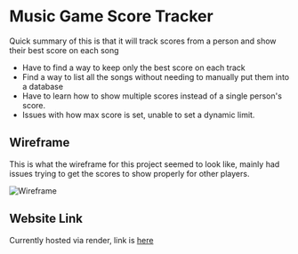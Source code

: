 # Music Game Score Tracker

Quick summary of this is that it will track scores from a person and show their best score on each song

- Have to find a way to keep only the best score on each track
- Find a way to list all the songs without needing to manually put them into a database
- Have to learn how to show multiple scores instead of a single person's score.
- Issues with how max score is set, unable to set a dynamic limit.

## Wireframe

This is what the wireframe for this project seemed to look like, mainly had issues trying to get the scores to show properly for other players.

![Wireframe](https://cdn.discordapp.com/attachments/524925957883297793/1086065761631604897/IMG_9027.jpg)


## Website Link

Currently hosted via render, link is [here](https://rg-score-tracker.onrender.com)